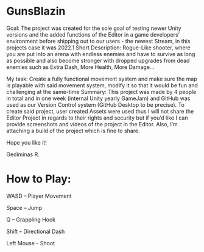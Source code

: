 # GunsBlazin

Goal: The project was created for the sole goal of testing newer Unity versions and the added functions of the Editor in a game developers’ environment before shipping out to our users - the newest Stream, in this projects case it was 2022.1
Short Description: Rogue-Like shooter, where you are put into an arena with endless enemies and have to survive as long as possible and also become stronger with dropped upgrades from dead enemies such as Extra Dash, More Health, More Damage…

My task: Create a fully functional movement system and make sure the map is playable with said movement system, modify it so that it would be fun and challenging at the same-time
Summary: This project was made by 4 people in total and in one week (internal Unity yearly GameJam) and GitHub was used as our Version Control system (GitHub Desktop to be precise). To create said project, user created Assets were used thus I will not share the Editor Project in regards to their rights and security but if you’d like I can provide screenshots and videos of the project in the Editor. Also, I’m attaching a build of the project which is fine to share. 


Hope you like it!

Gediminas R.

# How to Play:

WASD – Player Movement

Space – Jump 

Q – Grappling Hook

Shift – Directional Dash

Left Mouse - Shoot
